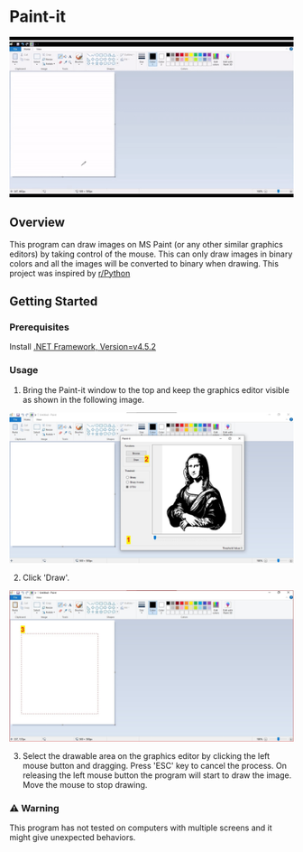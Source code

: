 # Paint-it

<p align="center"><img src="/screenshots/preview.gif" /><br/></p>

## Overview
This program can draw images on MS Paint (or any other similar graphics editors) by taking control of the mouse. This can only draw images in binary colors and all the images will be converted to binary when drawing.
This project was inspired by [r/Python](https://www.reddit.com/r/Python/comments/ghxqod/thanks_to_everyones_advice_my_mouse_drawing)

## Getting Started

### Prerequisites

Install [.NET Framework, Version=v4.5.2](https://www.microsoft.com/en-us/download/details.aspx?id=42643)

### Usage

1. Bring the Paint-it window to the top and keep the graphics editor visible as shown in the following image.

<img src="/screenshots/1.jpg" alt="Step 1"/>

2. Click 'Draw'.

<img src="/screenshots/2.jpg" alt="Step 3"/>

3. Select the drawable area on the graphics editor by clicking the left mouse button and dragging. Press 'ESC' key to cancel the process.
   On releasing the left mouse button the program will start to draw the image. Move the mouse to stop drawing.

### :warning: Warning 
This program has not tested on computers with multiple screens and it might give unexpected behaviors.